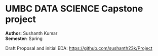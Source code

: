 
# UMBC DATA SCIENCE Capstone project   
**Author:** Sushanth Kumar   
**Semester:** Spring

Draft Proposal and initial EDA: 
https://github.com/sushanth23k/Project
